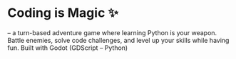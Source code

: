 # Coding is Magic ✨
– a turn-based adventure game where learning Python is your weapon.
Battle enemies, solve code challenges, and level up your skills while having fun.
Built with Godot (GDScript – Python)
